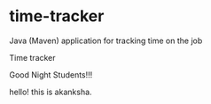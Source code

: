 # time-tracker
Java (Maven) application for tracking time on the job

Time tracker

Good Night Students!!!

hello! this is akanksha.
